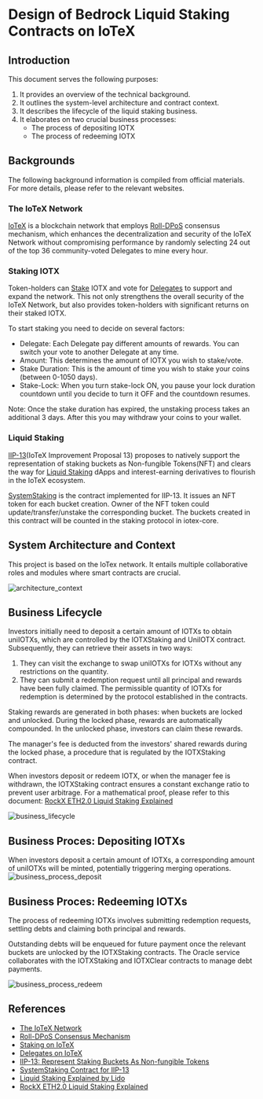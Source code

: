 # Design of Bedrock Liquid Staking Contracts on IoTeX

## Introduction
This document serves the following purposes:
1. It provides an overview of the technical background.
2. It outlines the system-level architecture and contract context.
3. It describes the lifecycle of the liquid staking business.
4. It elaborates on two crucial business processes: 
   - The process of depositing IOTX
   - The process of redeeming IOTX

## Backgrounds
The following background information is compiled from official materials. For more details, please refer to the relevant websites. 

### The IoTeX Network
[IoTeX](https://iotex.io/) is a blockchain network that employs [Roll-DPoS](https://res.cloudinary.com/dokc3pa1x/image/upload/v1559623484/Research%20Paper/Academic_Paper_Yellow_Paper.pdf?ref=iotex.io) 
consensus mechanism, which enhances the decentralization and security of the IoTeX Network without compromising 
performance by randomly selecting 24 out of the top 36 community-voted Delegates to mine every hour.

### Staking IOTX
Token-holders can [Stake](https://stake.iotex.io/?ref=iotex.io) IOTX and vote for [Delegates](https://delegates.iotex.io/introduction/what-is-a-delegate) to support and expand the network.
This not only strengthens the overall security of the IoTeX Network, but also provides token-holders with significant returns on their staked IOTX.

To start staking you need to decide on several factors:
- Delegate: Each Delegate pay different amounts of rewards. You can switch your vote to another Delegate at any time.
- Amount: This determines the amount of IOTX you wish to stake/vote.
- Stake Duration: This is the amount of time you wish to stake your coins (between 0-1050 days).
- Stake-Lock: When you turn stake-lock ON, you pause your lock duration countdown until you decide to turn it OFF and the countdown resumes.
  
Note: Once the stake duration has expired, the unstaking process takes an additional 3 days. After this you may withdraw your coins to your wallet.

### Liquid Staking
[IIP-13](https://community.iotex.io/t/iip-13-represent-staking-buckets-as-non-fungible-tokens/10262?ref=iotex.io)(IoTeX Improvement Proposal 13)
proposes to natively support the representation of staking buckets as Non-fungible Tokens(NFT) and clears the way for [Liquid Staking](https://docs.lido.fi/?ref=iotex.io#liquid-staking) dApps and interest-earning 
derivatives to flourish in the IoTeX ecosystem.

[SystemStaking](https://github.com/iotexproject/iip13-contracts) is the contract implemented for IIP-13. It issues an 
NFT token for each bucket creation. Owner of the NFT token could update/transfer/unstake the corresponding bucket. 
The buckets created in this contract will be counted in the staking protocol in iotex-core.

## System Architecture and Context
This project is based on the IoTex network. It entails multiple collaborative roles and modules where smart contracts are crucial.

![architecture_context](./architecture_context.png) <br>

## Business Lifecycle
Investors initially need to deposit a certain amount of IOTXs to obtain uniIOTXs, 
which are controlled by the IOTXStaking and UniIOTX contract. 
Subsequently, they can retrieve their assets in two ways:
1. They can visit the exchange to swap uniIOTXs for IOTXs without any restrictions on the quantity.
2. They can submit a redemption request until all principal and rewards have been fully claimed. 
The permissible quantity of IOTXs for redemption is determined by the protocol established in the contracts. 

Staking rewards are generated in both phases: when buckets are locked and unlocked. During the locked phase,
rewards are automatically compounded. In the unlocked phase, investors can claim these rewards.

The manager's fee is deducted from the investors' shared rewards during the locked phase, 
a procedure that is regulated by the IOTXStaking contract.

When investors deposit or redeem IOTX, or when the manager fee is withdrawn, the IOTXStaking contract ensures a constant exchange ratio to prevent user arbitrage.
For a mathematical proof, please refer to this document: [RockX ETH2.0 Liquid Staking Explained](https://github.com/RockX-SG/stake/blob/main/doc/uniETH_ETH2_0_Liquid_Staking_Explained.pdf)

![business_lifecycle](./business_lifecycle.png) <br>

## Business Proces: Depositing IOTXs
When investors deposit a certain amount of IOTXs, a corresponding amount of uniIOTXs will be minted, potentially triggering merging operations.
![business_process_deposit](./business_process_deposit.png) <br>

## Business Proces: Redeeming IOTXs
The process of redeeming IOTXs involves submitting redemption requests, settling debts and claiming both principal and rewards.

Outstanding debts will be enqueued for future payment once the relevant buckets are unlocked by the IOTXStaking contracts.
The Oracle service collaborates with the IOTXStaking and IOTXClear contracts to manage debt payments.

![business_process_redeem](./business_process_redeem.png) <br>

## References
- [The IoTeX Network](https://iotex.io/)
- [Roll-DPoS Consensus Mechanism](https://res.cloudinary.com/dokc3pa1x/image/upload/v1559623484/Research%20Paper/Academic_Paper_Yellow_Paper.pdf?ref=iotex.io)
- [Staking on IoTeX](https://stake.iotex.io/?ref=iotex.io)
- [Delegates on IoTeX](https://delegates.iotex.io/introduction/what-is-a-delegate)
- [IIP-13: Represent Staking Buckets As Non-fungible Tokens](https://community.iotex.io/t/iip-13-represent-staking-buckets-as-non-fungible-tokens/10262?ref=iotex.io)
- [SystemStaking Contract for IIP-13](https://github.com/iotexproject/iip13-contracts)
- [Liquid Staking Explained by Lido](https://docs.lido.fi/?ref=iotex.io#liquid-staking)
- [RockX ETH2.0 Liquid Staking Explained](https://github.com/RockX-SG/stake/blob/main/doc/uniETH_ETH2_0_Liquid_Staking_Explained.pdf)
